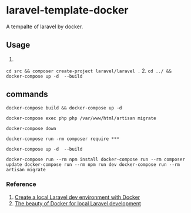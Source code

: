# laravel-template-docker

A tempalte of laravel by docker.


## Usage

1.

`
cd src && composer create-project laravel/laravel .
`
2.
`
cd ../ && docker-compose up -d  --build
`

## commands


`
docker-compose build && docker-compose up -d  
`

`
docker-compose exec php php /var/www/html/artisan migrate
`

`
docker-compose down
`

`
docker-compose run -rm composer require ***
`

`
docker-compose up -d  --build
`


`
docker-compose run --rm npm install
docker-compose run --rm composer update
docker-compose run --rm npm run dev
docker-compose run --rm artisan migrate
`




### Reference 

1. [Create a local Laravel dev environment with Docker](https://www.youtube.com/watch?v=5N6gTVCG_rw&t=654s)
2. [The beauty of Docker for local Laravel development](https://dev.to/aschmelyun/the-beauty-of-docker-for-local-laravel-development-13c0)